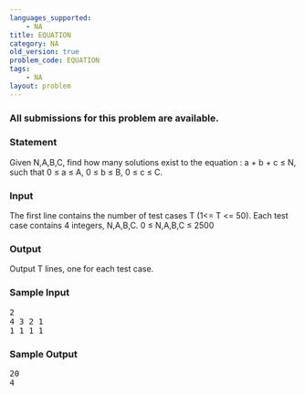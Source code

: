```yaml
---
languages_supported:
    - NA
title: EQUATION
category: NA
old_version: true
problem_code: EQUATION
tags:
    - NA
layout: problem
---
```

###  All submissions for this problem are available. 

### Statement

Given N,A,B,C, find how many solutions exist to the equation : a + b + c ≤ N, such that 0 ≤ a ≤ A, 0 ≤ b ≤ B, 0 ≤ c ≤ C.

### Input

The first line contains the number of test cases T (1<= T <= 50). Each test case contains 4 integers, N,A,B,C. 0 ≤ N,A,B,C ≤ 2500

### Output

Output T lines, one for each test case.

### Sample Input

<pre>2
4 3 2 1
1 1 1 1
</pre>
### Sample Output

<pre>20
4
</pre>